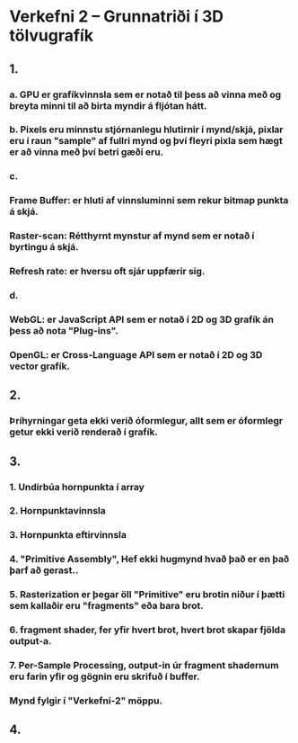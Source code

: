 # Verkefni 2 – Grunnatriði í 3D tölvugrafík
## 1. 
### a. GPU er grafíkvinnsla sem er notað til þess að vinna með og breyta minni til að birta myndir á fljótan hátt.
### b. Pixels eru minnstu stjórnanlegu hlutirnir í mynd/skjá, pixlar eru í raun "sample" af fullri mynd og því fleyri pixla sem hægt er að vinna með því betri gæði eru. 
### c. 
### Frame Buffer: er hluti af vinnsluminni sem rekur bitmap punkta á skjá.
### Raster-scan:  Rétthyrnt mynstur af mynd sem er notað í byrtingu á skjá.
### Refresh rate: er hversu oft sjár uppfærir sig.
### d.
### WebGL: er JavaScript API sem er notað í 2D og 3D grafík án þess að nota "Plug-ins".
### OpenGL: er Cross-Language API sem er notað í 2D og 3D vector grafík.
## 2.
### Þríhyrningar geta ekki verið óformlegur, allt sem er óformlegr getur ekki verið renderað í grafík.
## 3.
### 1. Undirbúa hornpunkta í array
### 2. Hornpunktavinnsla
### 3. Hornpunkta eftirvinnsla
### 4. "Primitive Assembly", Hef ekki hugmynd hvað það er en það þarf að gerast..
### 5. Rasterization er þegar öll "Primitive" eru brotin niður í þætti sem kallaðir eru "fragments" eða bara brot.
### 6. fragment shader, fer yfir hvert brot, hvert brot skapar fjölda output-a.
### 7. Per-Sample Processing, output-in úr fragment shadernum eru farin yfir og gögnin eru skrifuð í buffer.
### Mynd fylgir í "Verkefni-2" möppu.
## 4.
### 

